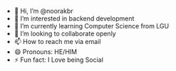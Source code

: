 - 👋 Hi, I’m @noorakbr
- 👀 I’m interested in backend development
- 🌱 I’m currently learning Computer Science from LGU 
- 💞️ I’m looking to collaborate openly
- 📫 How to reach me via email
- 😄 Pronouns: HE/HIM
- ⚡ Fun fact: I Love being Social

<!---
noorakbr/noorakbr is a ✨ special ✨ repository because its `README.md` (this file) appears on your GitHub profile.
You can click the Preview link to take a look at your changes.
--->
